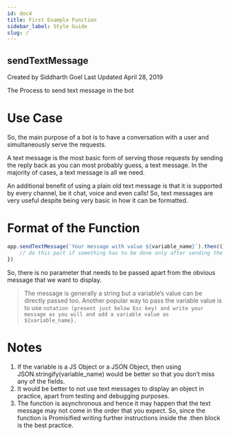 ```yaml
---
id: doc4
title: First Example Function
sidebar_label: Style Guide
slug: /
---
```


## sendTextMessage

Created by Siddharth Goel
Last Updated April 28, 2019


The Process to send text message in the bot


# Use Case

So, the main purpose of a bot is to have a conversation with a user and simultaneously serve the requests.

A text message is the most basic form of serving those requests by sending the reply back as you can most probably guess, a text message.
In the majority of cases, a text message is all we need.

An additional benefit of using a plain old text message is that it is supported by every channel, be it chat, voice and even calls!
So, text messages are very useful despite being very basic in how it can be formatted.


# Format of the Function

```javascript
app.sendTextMessage(`Your message with value ${variable_name}`).then(() => {
    // do this part if something has to be done only after sending the message
})
```

So, there is no parameter that needs to be passed apart from the obvious message that we want to display.

> The message is generally a string but a variable’s value can be directly passed too.
Another popular way to pass the variable value is to use `` notation (present just below Esc key) and write your message as you will and add a variable value as ${variable_name}. ``

# Notes

1. If the variable is a JS Object or a JSON Object, then using JSON.stringify(variable_name) would be better so that you don’t miss any of the fields.
1. It would be better to not use text messages to display an object in practice, apart from testing and debugging purposes.
1. The function is asynchronous and hence it may happen that the text message may not come in the order that you expect. So, since the function is Promisified writing further instructions inside the .then block is the best practice.


